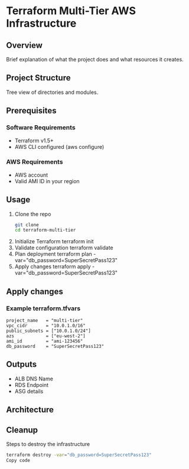 # Terraform Multi-Tier AWS Infrastructure

## Overview
Brief explanation of what the project does and what resources it creates.

## Project Structure
Tree view of directories and modules.

## Prerequisites
### Software Requirements
- Terraform v1.5+
- AWS CLI configured (aws configure)

### AWS Requirements
- AWS account
- Valid AMI ID in your region

## Usage 
1. Clone the repo
     ```bash
     git clone 
     cd terraform-multi-tier
2. Initialize Terraform
    terraform init
3. Validate configuration
    terraform validate
4. Plan deployment
    terraform plan -var="db_password=SuperSecretPass123"
5. Apply changes
    terraform apply -var="db_password=SuperSecretPass123"

## Apply changes
### Example terraform.tfvars
```hcl
project_name   = "multi-tier"
vpc_cidr       = "10.0.1.0/16"
public_subnets = ["10.0.1.0/24"]
azs            = ["eu-west-2"]
ami_id         = "ami-123456"
db_password    = "SuperSecretPass123"
```

## Outputs 
- ALB DNS Name 
- RDS Endpoint
- ASG details

## Architecture


## Cleanup
Steps to destroy the infrastructure
```bash
terraform destroy -var="db_password=SuperSecretPass123"
Copy code

